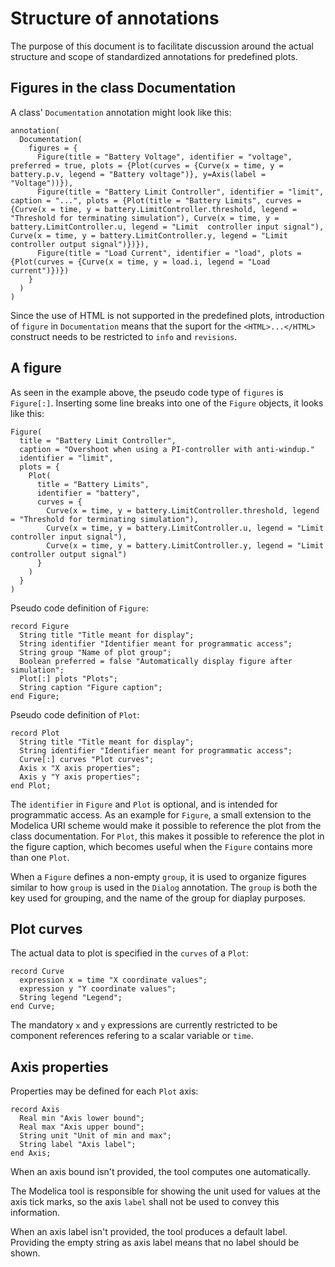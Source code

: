 # Structure of annotations
The purpose of this document is to facilitate discussion around the actual structure and scope of standardized annotations for predefined plots.

## Figures in the class Documentation
A class' `Documentation` annotation might look like this:

```
annotation(
  Documentation(
    figures = {
      Figure(title = "Battery Voltage", identifier = "voltage", preferred = true, plots = {Plot(curves = {Curve(x = time, y = battery.p.v, legend = "Battery voltage")}, y=Axis(label = "Voltage"))}),
      Figure(title = "Battery Limit Controller", identifier = "limit", caption = "...", plots = {Plot(title = "Battery Limits", curves = {Curve(x = time, y = battery.LimitController.threshold, legend = "Threshold for terminating simulation"), Curve(x = time, y = battery.LimitController.u, legend = "Limit  controller input signal"), Curve(x = time, y = battery.LimitController.y, legend = "Limit controller output signal")})}),
      Figure(title = "Load Current", identifier = "load", plots = {Plot(curves = {Curve(x = time, y = load.i, legend = "Load current")})})
    }
  )
)
```

Since the use of HTML is not supported in the predefined plots, introduction of `figure` in `Documentation` means that the suport for the `<HTML>...</HTML>` construct needs to be restricted to `info` and `revisions`.

## A figure
As seen in the example above, the pseudo code type of `figures` is `Figure[:]`.  Inserting some line breaks into one of the `Figure` objects, it looks like this:
```
Figure(
  title = "Battery Limit Controller",
  caption = "Overshoot when using a PI-controller with anti-windup."
  identifier = "limit",
  plots = {
    Plot(
      title = "Battery Limits",
      identifier = "battery",
      curves = {
        Curve(x = time, y = battery.LimitController.threshold, legend = "Threshold for terminating simulation"),
        Curve(x = time, y = battery.LimitController.u, legend = "Limit controller input signal"),
        Curve(x = time, y = battery.LimitController.y, legend = "Limit controller output signal")
      }
    )
  }
)
```

Pseudo code definition of `Figure`:
```
record Figure
  String title "Title meant for display";
  String identifier "Identifier meant for programmatic access";
  String group "Name of plot group";
  Boolean preferred = false "Automatically display figure after simulation";
  Plot[:] plots "Plots";
  String caption "Figure caption";
end Figure;
```

Pseudo code definition of `Plot`:
```
record Plot
  String title "Title meant for display";
  String identifier "Identifier meant for programmatic access";
  Curve[:] curves "Plot curves";
  Axis x "X axis properties";
  Axis y "Y axis properties";
end Plot;
```

The `identifier` in `Figure` and `Plot` is optional, and is intended for programmatic access.  As an example for `Figure`, a small extension to the Modelica URI scheme would make it possible to reference the plot from the class documentation.  For `Plot`, this makes it possible to reference the plot in the figure caption, which becomes useful when the `Figure` contains more than one `Plot`.

When a `Figure` defines a non-empty `group`, it is used to organize figures similar to how `group` is used in the `Dialog` annotation.  The `group` is both the key used for grouping, and the name of the group for diaplay purposes.

## Plot curves
The actual data to plot is specified in the `curves` of a `Plot`:
```
record Curve
  expression x = time "X coordinate values";
  expression y "Y coordinate values";
  String legend "Legend";
end Curve;
```

The mandatory `x` and `y` expressions are currently restricted to be component references refering to a scalar variable or `time`.

## Axis properties
Properties may be defined for each `Plot` axis:
```
record Axis
  Real min "Axis lower bound";
  Real max "Axis upper bound";
  String unit "Unit of min and max";
  String label "Axis label";
end Axis;
```

When an axis bound isn't provided, the tool computes one automatically.

The Modelica tool is responsible for showing the unit used for values at the axis tick marks, so the axis `label` shall not be used to convey this information.

When an axis label isn't provided, the tool produces a default label.  Providing the empty string as axis label means that no label should be shown.
